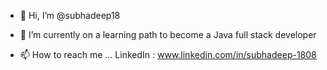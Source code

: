 - 👋 Hi, I’m @subhadeep18
<!---
- 👀 I’m interested in ...
--->
- 🌱 I’m currently on a learning path to become a Java full stack developer
<!---
- 💞️ I’m looking to collaborate on ...
--->
- 📫 How to reach me ...
  LinkedIn : www.linkedin.com/in/subhadeep-1808

<!---
subhadeep18/subhadeep18 is a ✨ special ✨ repository because its `README.md` (this file) appears on your GitHub profile.
You can click the Preview link to take a look at your changes.
--->

